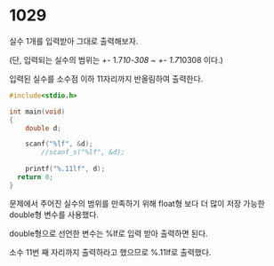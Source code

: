 # 1029

실수 1개를 입력받아 그대로 출력해보자.

(단, 입력되는 실수의 범위는 +- 1.7*10-308 ~ +- 1.7*10308 이다.)

입력된 실수를 소수점 이하 11자리까지 반올림하여 출력한다.

```c
#include<stdio.h>

int main(void)
{
	double d;

	scanf("%lf", &d);
		//scanf_s("%lf", &d);
	
	printf("%.11lf", d);
  return 0;
}
```
문제에서 주어진 실수의 범위를 만족하기 위해 float형 보다 더 많이 저장 가능한 double형 변수를 사용했다.

double형으로 선언한 변수는 %lf로 입력 받아 출력하면 된다.

소수 11번 째 자리까지 출력하라고 했으므로 %.11lf로 출력했다.